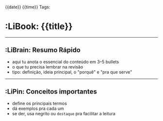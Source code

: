 {{date}} {{time}}
Tags:
# :LiBook: {{title}}
---
## :LiBrain: Resumo Rápido
- aqui tu anota o essencial do conteúdo em 3–5 bullets
- o que tu precisa lembrar na revisão
- tipo: definição, ideia principal, o "porquê" e "pra que serve"

---
## :LiPin: Conceitos importantes
- define os principais termos
- dá exemplos pra cada um
- se der, usa negrito ou `destaque` pra facilitar a leitura